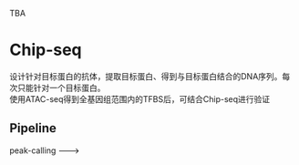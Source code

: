 
TBA

# Chip-seq 
设计针对目标蛋白的抗体，提取目标蛋白、得到与目标蛋白结合的DNA序列。每次只能针对一个目标蛋白。  
使用ATAC-seq得到全基因组范围内的TFBS后，可结合Chip-seq进行验证

## Pipeline

peak-calling  ---> 








